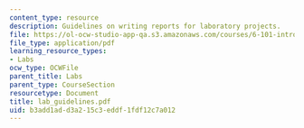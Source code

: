 ```yaml
---
content_type: resource
description: Guidelines on writing reports for laboratory projects.
file: https://ol-ocw-studio-app-qa.s3.amazonaws.com/courses/6-101-introductory-analog-electronics-laboratory-spring-2007/b3add1add3a215c3eddf1fdf12c7a012_lab_guidelines.pdf
file_type: application/pdf
learning_resource_types:
- Labs
ocw_type: OCWFile
parent_title: Labs
parent_type: CourseSection
resourcetype: Document
title: lab_guidelines.pdf
uid: b3add1ad-d3a2-15c3-eddf-1fdf12c7a012
---
```

